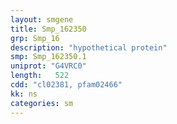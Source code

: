 ```yaml
---
layout: smgene
title: Smp_162350
grp: Smp_16
description: "hypothetical protein"
smp: Smp_162350.1
uniprot: "G4VRC0"
length:   522
cdd: "cl02381, pfam02466"
kk: ns
categories: sm
---
```


